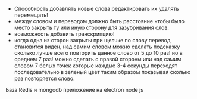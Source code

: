 - Способность добавлять новые слова редактировать их
удалять перемещать!
- между словом и переводом должно быть расстояние чтобы было место закрыть ту или иную сторону
для зазубривания слов.
- возможность добавить транскрипцию!
- когда одна из сторон закрыты при щелчке по слову перевод становится
виден, над самим словом можно сделать подсказку сколько лучше всего
повторить данное слово от 5 до 10 раз! но в среднем 7 раз!
можно сделать с правой стороны или над самим словом 7 белых точек которые каждые 3-4 секунды
переходят последовательно в зеленый цвет
таким образом показывая сколько раз повторяется слово.

База Redis и mongodb приложение на electron node js
